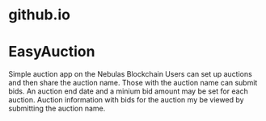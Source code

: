 # github.io
# EasyAuction
Simple auction app on the Nebulas Blockchain
Users can set up auctions and then share the auction name. Those with the auction name can submit bids. An auction end date and a minium bid amount may be set for each auction. Auction information with bids for the auction my be viewed by submitting the auction name.
